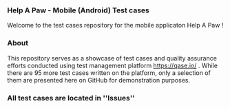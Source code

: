 ### Help A Paw - Mobile (Android) Test cases

Welcome to the test cases repository for the mobile applicaton Help A Paw !

### About
This repository serves as a showcase of test cases and quality assurance efforts conducted using test management platform https://qase.io/ . While there are 95 more test cases written on the platform, only a selection of them are presented here on GitHub for demonstration purposes.

### All test cases are located in ''Issues''
